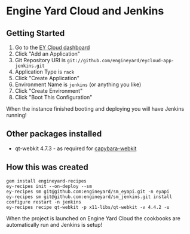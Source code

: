 # Engine Yard Cloud and Jenkins


## Getting Started

1. Go to the [EY Cloud dashboard](https://cloud.engineyard.com/)
2. Click "Add an Application"
3. Git Repository URI is `git://github.com/engineyard/eycloud-app-jenkins.git`
4. Application Type is `rack`
5. Click "Create Application"
6. Environment Name is `jenkins` (or anything you like)
7. Click "Create Environment"
8. Click "Boot This Configuration"

When the instance finished booting and deploying you will have Jenkins running!

## Other packages installed

* qt-webkit 4.7.3 - as required for [capybara-webkit](https://github.com/thoughtbot/capybara-webkit)

## How this was created

    gem install engineyard-recipes
    ey-recipes init --on-deploy --sm
    ey-recipes sm git@github.com:engineyard/sm_eyapi.git -n eyapi
    ey-recipes sm git@github.com:engineyard/sm_jenkins.git install configure restart -n jenkins
    ey-recipes recipe qt-webkit -p x11-libs/qt-webkit -v 4.4.2 -u

When the project is launched on Engine Yard Cloud the cookbooks are automatically run and Jenkins is setup!
